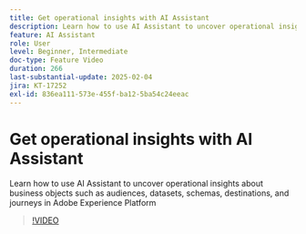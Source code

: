 ```yaml
---
title: Get operational insights with AI Assistant
description: Learn how to use AI Assistant to uncover operational insights about business objects such as audiences, datasets, schemas, destinations, and journeys in Adobe Experience Platform
feature: AI Assistant
role: User
level: Beginner, Intermediate
doc-type: Feature Video
duration: 266
last-substantial-update: 2025-02-04
jira: KT-17252
exl-id: 836ea111-573e-455f-ba12-5ba54c24eeac
---
```

# Get operational insights with AI Assistant

Learn how to use AI Assistant to uncover operational insights about business objects such as audiences, datasets, schemas, destinations, and journeys in Adobe Experience Platform

>[!VIDEO](https://video.tv.adobe.com/v/3444031/?learn=on&enablevpops)
